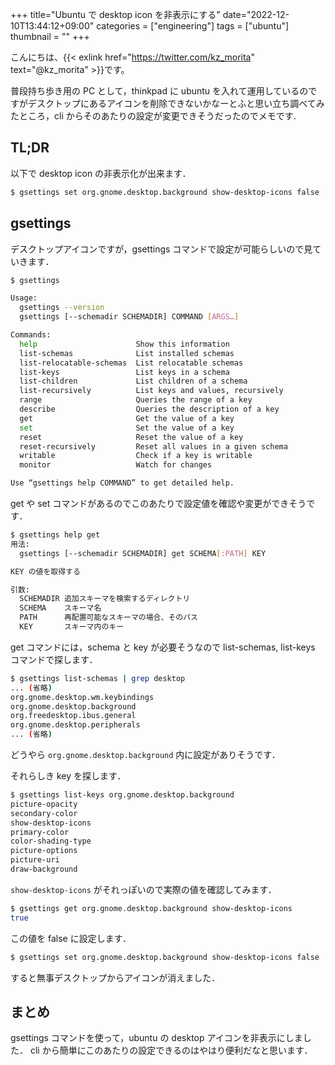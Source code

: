 +++
title="Ubuntu で desktop icon を非表示にする"
date="2022-12-10T13:44:12+09:00"
categories = ["engineering"]
tags = ["ubuntu"]
thumbnail = ""
+++

こんにちは、{{< exlink href="https://twitter.com/kz_morita" text="@kz_morita" >}}です。

普段持ち歩き用の PC として，thinkpad に ubuntu を入れて運用しているのですがデスクトップにあるアイコンを削除できないかなーとふと思い立ち調べてみたところ，cli からそのあたりの設定が変更できそうだったのでメモです.

## TL;DR

以下で desktop icon の非表示化が出来ます．

```bash
$ gsettings set org.gnome.desktop.background show-desktop-icons false
```

## gsettings

デスクトップアイコンですが，gsettings コマンドで設定が可能らしいので見ていきます．

```bash
$ gsettings

Usage:
  gsettings --version
  gsettings [--schemadir SCHEMADIR] COMMAND [ARGS…]

Commands:
  help                      Show this information
  list-schemas              List installed schemas
  list-relocatable-schemas  List relocatable schemas
  list-keys                 List keys in a schema
  list-children             List children of a schema
  list-recursively          List keys and values, recursively
  range                     Queries the range of a key
  describe                  Queries the description of a key
  get                       Get the value of a key
  set                       Set the value of a key
  reset                     Reset the value of a key
  reset-recursively         Reset all values in a given schema
  writable                  Check if a key is writable
  monitor                   Watch for changes

Use “gsettings help COMMAND” to get detailed help.
```

get や set コマンドがあるのでこのあたりで設定値を確認や変更ができそうです．

```bash
$ gsettings help get
用法:
  gsettings [--schemadir SCHEMADIR] get SCHEMA[:PATH] KEY

KEY の値を取得する

引数:
  SCHEMADIR 追加スキーマを検索するディレクトリ
  SCHEMA    スキーマ名
  PATH      再配置可能なスキーマの場合、そのパス
  KEY       スキーマ内のキー

```

get コマンドには，schema と key が必要そうなので list-schemas, list-keys コマンドで探します．

```bash
$ gsettings list-schemas | grep desktop
... (省略)
org.gnome.desktop.wm.keybindings
org.gnome.desktop.background
org.freedesktop.ibus.general
org.gnome.desktop.peripherals
... (省略)
```

どうやら `org.gnome.desktop.background` 内に設定がありそうです．

それらしき key を探します．

```bash
$ gsettings list-keys org.gnome.desktop.background
picture-opacity
secondary-color
show-desktop-icons
primary-color
color-shading-type
picture-options
picture-uri
draw-background
```

`show-desktop-icons` がそれっぽいので実際の値を確認してみます．

```bash
$ gsettings get org.gnome.desktop.background show-desktop-icons
true
```

この値を false に設定します．

```bash
$ gsettings set org.gnome.desktop.background show-desktop-icons false
```

すると無事デスクトップからアイコンが消えました．

## まとめ

gsettings コマンドを使って，ubuntu の desktop アイコンを非表示にしました．
cli から簡単にこのあたりの設定できるのはやはり便利だなと思います．
